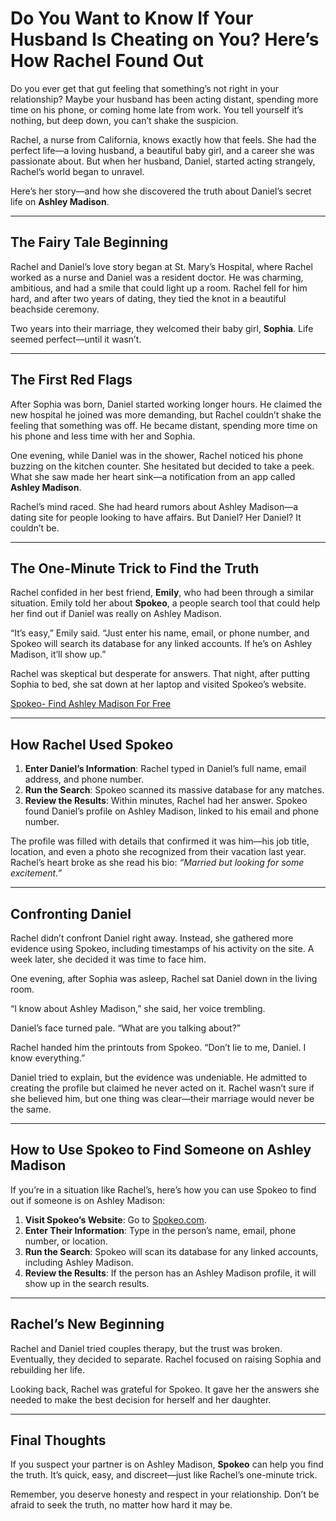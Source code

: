 Do You Want to Know If Your Husband Is Cheating on You? Here’s How Rachel Found Out
====================================================================================

Do you ever get that gut feeling that something’s not right in your relationship? Maybe your husband has been acting distant, spending more time on his phone, or coming home late from work. You tell yourself it’s nothing, but deep down, you can’t shake the suspicion.

Rachel, a nurse from California, knows exactly how that feels. She had the perfect life—a loving husband, a beautiful baby girl, and a career she was passionate about. But when her husband, Daniel, started acting strangely, Rachel’s world began to unravel.

Here’s her story—and how she discovered the truth about Daniel’s secret life on **Ashley Madison**.

---

The Fairy Tale Beginning
-------------------------

Rachel and Daniel’s love story began at St. Mary’s Hospital, where Rachel worked as a nurse and Daniel was a resident doctor. He was charming, ambitious, and had a smile that could light up a room. Rachel fell for him hard, and after two years of dating, they tied the knot in a beautiful beachside ceremony.

Two years into their marriage, they welcomed their baby girl, **Sophia**. Life seemed perfect—until it wasn’t.

---

The First Red Flags
--------------------

After Sophia was born, Daniel started working longer hours. He claimed the new hospital he joined was more demanding, but Rachel couldn’t shake the feeling that something was off. He became distant, spending more time on his phone and less time with her and Sophia.

One evening, while Daniel was in the shower, Rachel noticed his phone buzzing on the kitchen counter. She hesitated but decided to take a peek. What she saw made her heart sink—a notification from an app called **Ashley Madison**.

Rachel’s mind raced. She had heard rumors about Ashley Madison—a dating site for people looking to have affairs. But Daniel? Her Daniel? It couldn’t be.

---

The One-Minute Trick to Find the Truth
---------------------------------------

Rachel confided in her best friend, **Emily**, who had been through a similar situation. Emily told her about **Spokeo**, a people search tool that could help her find out if Daniel was really on Ashley Madison.

“It’s easy,” Emily said. “Just enter his name, email, or phone number, and Spokeo will search its database for any linked accounts. If he’s on Ashley Madison, it’ll show up.”

Rachel was skeptical but desperate for answers. That night, after putting Sophia to bed, she sat down at her laptop and visited Spokeo’s website.

[Spokeo- Find Ashley Madison For Free](https://bit.ly/spokeo-phone-lookup)

---

How Rachel Used Spokeo
------------------------

1. **Enter Daniel’s Information**: Rachel typed in Daniel’s full name, email address, and phone number.
2. **Run the Search**: Spokeo scanned its massive database for any matches.
3. **Review the Results**: Within minutes, Rachel had her answer. Spokeo found Daniel’s profile on Ashley Madison, linked to his email and phone number.

The profile was filled with details that confirmed it was him—his job title, location, and even a photo she recognized from their vacation last year. Rachel’s heart broke as she read his bio: *“Married but looking for some excitement.”*

---

Confronting Daniel
------------------

Rachel didn’t confront Daniel right away. Instead, she gathered more evidence using Spokeo, including timestamps of his activity on the site. A week later, she decided it was time to face him.

One evening, after Sophia was asleep, Rachel sat Daniel down in the living room.

“I know about Ashley Madison,” she said, her voice trembling.

Daniel’s face turned pale. “What are you talking about?”

Rachel handed him the printouts from Spokeo. “Don’t lie to me, Daniel. I know everything.”

Daniel tried to explain, but the evidence was undeniable. He admitted to creating the profile but claimed he never acted on it. Rachel wasn’t sure if she believed him, but one thing was clear—their marriage would never be the same.

---

How to Use Spokeo to Find Someone on Ashley Madison
---------------------------------------------------

If you’re in a situation like Rachel’s, here’s how you can use Spokeo to find out if someone is on Ashley Madison:

1. **Visit Spokeo’s Website**: Go to [Spokeo.com](https://bit.ly/spokeo-phone-lookup).
2. **Enter Their Information**: Type in the person’s name, email, phone number, or location.
3. **Run the Search**: Spokeo will scan its database for any linked accounts, including Ashley Madison.
4. **Review the Results**: If the person has an Ashley Madison profile, it will show up in the search results.

---

Rachel’s New Beginning
-----------------------

Rachel and Daniel tried couples therapy, but the trust was broken. Eventually, they decided to separate. Rachel focused on raising Sophia and rebuilding her life.

Looking back, Rachel was grateful for Spokeo. It gave her the answers she needed to make the best decision for herself and her daughter.

---

Final Thoughts
--------------

If you suspect your partner is on Ashley Madison, **Spokeo** can help you find the truth. It’s quick, easy, and discreet—just like Rachel’s one-minute trick.

Remember, you deserve honesty and respect in your relationship. Don’t be afraid to seek the truth, no matter how hard it may be.
